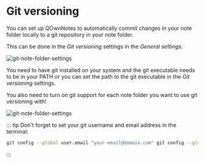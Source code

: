 # Git versioning

You can set up QOwnNotes to automatically commit changes in your note folder locally
to a git repository in your note folder.

This can be done in the _Git versioning_ settings in the _General settings_.

![git-note-folder-settings](/img/git/settings.png)

You need to have git installed on your system and the git executable needs to be in your PATH or
you can set the path to the git executable in the _Git versioning_ settings.

You also need to turn on git support for each note folder you want to use git versioning with!

![git-note-folder-settings](/img/git/note-folder-settings.png)

::: tip
Don't forget to set your git username and email address in the terminal:

```bash
git config --global user.email "your-email@domain.com" git config --global user.name "Your name"
```

:::
